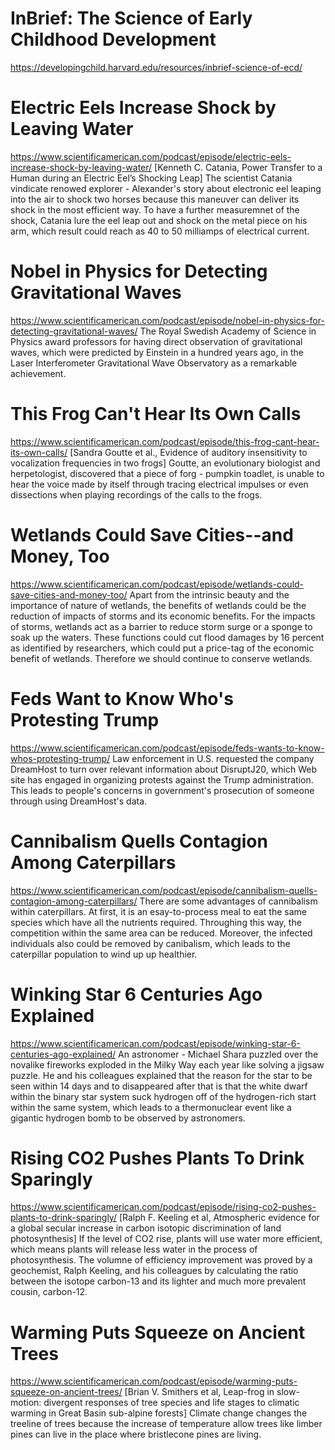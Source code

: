 # InBrief: The Science of Early Childhood Development
https://developingchild.harvard.edu/resources/inbrief-science-of-ecd/

# Electric Eels Increase Shock by Leaving Water
https://www.scientificamerican.com/podcast/episode/electric-eels-increase-shock-by-leaving-water/
 [Kenneth C. Catania, Power Transfer to a Human during an Electric Eel’s Shocking Leap]
 The scientist Catania vindicate renowed explorer - Alexander's story about electronic eel leaping into the air to shock two horses because this maneuver can deliver its shock in the most efficient way. To have a further measuremnet of the shock, Catania lure the eel leap out and shock on the metal piece on his arm, which result could reach as 40 to 50 milliamps of electrical current. 


# Nobel in Physics for Detecting Gravitational Waves
https://www.scientificamerican.com/podcast/episode/nobel-in-physics-for-detecting-gravitational-waves/
The Royal Swedish Academy of Science in Physics award professors for having direct observation of gravitational waves, which were predicted by Einstein in a hundred years ago, in the Laser Interferometer Gravitational Wave Observatory as a remarkable achievement. 

# This Frog Can't Hear Its Own Calls
https://www.scientificamerican.com/podcast/episode/this-frog-cant-hear-its-own-calls/
[Sandra Goutte et al., Evidence of auditory insensitivity to vocalization frequencies in two frogs]
Goutte, an evolutionary biologist and herpetologist, discovered that a piece of forg - pumpkin toadlet, is unable to hear the voice made by itself through tracing electrical impulses or even dissections when playing recordings of the calls to the frogs. 

# Wetlands Could Save Cities--and Money, Too
https://www.scientificamerican.com/podcast/episode/wetlands-could-save-cities-and-money-too/
Apart from the intrinsic beauty and the importance of nature of wetlands, the benefits of wetlands could be the reduction of impacts of storms and its economic benefits. For the impacts of storms, wetlands act as a barrier to reduce storm surge or a sponge to soak up the waters. These functions could cut flood damages by 16 percent as identified by researchers, which could put a price-tag of the economic benefit of wetlands. Therefore we should continue to conserve wetlands.

# Feds Want to Know Who's Protesting Trump
https://www.scientificamerican.com/podcast/episode/feds-wants-to-know-whos-protesting-trump/
Law enforcement in U.S. requested the company DreamHost to turn over relevant information about DisruptJ20, which Web site has engaged in organizing protests against the Trump administration. This leads to people's concerns in government's prosecution of someone through using DreamHost's data.

# Cannibalism Quells Contagion Among Caterpillars
https://www.scientificamerican.com/podcast/episode/cannibalism-quells-contagion-among-caterpillars/
There are some advantages of cannibalism within caterpillars. At first, it is an esay-to-process meal to eat the same species which have all the nutrients required. Throughing this way, the competition within the same area can be reduced. Moreover, the infected individuals also could be removed by canibalism, which leads to the caterpillar population to wind up up healthier.

# Winking Star 6 Centuries Ago Explained
https://www.scientificamerican.com/podcast/episode/winking-star-6-centuries-ago-explained/
An astronomer - Michael Shara puzzled over the novalike fireworks exploded in the Milky Way each year like solving a jigsaw puzzle. He and his colleagues explained that the reason for the star to be seen within 14 days and to disappeared after that is that the white dwarf within the binary star system suck hydrogen off of the hydrogen-rich start within the same system, which leads to a thermonuclear event like a gigantic hydrogen bomb to be observed by astronomers.

# Rising CO2 Pushes Plants To Drink Sparingly
https://www.scientificamerican.com/podcast/episode/rising-co2-pushes-plants-to-drink-sparingly/
[Ralph F. Keeling et al, Atmospheric evidence for a global secular increase in carbon isotopic discrimination of land photosynthesis]
If the level of CO2 rise, plants will use water more efficient, which means plants will release less water in the process of photosynthesis. The volumne of efficiency improvement was proved by a geochemist, Ralph Keeling, and his colleagues by calculating the ratio between the isotope carbon-13 and its lighter and much more prevalent cousin, carbon-12. 

# Warming Puts Squeeze on Ancient Trees
https://www.scientificamerican.com/podcast/episode/warming-puts-squeeze-on-ancient-trees/
 [Brian V. Smithers et al, Leap-frog in slow-motion: divergent responses of tree species and life stages to climatic warming in Great Basin sub-alpine forests]
Climate change changes the treeline of trees because the increase of temperature allow trees like limber pines can live in the place where bristlecone pines are living. 





